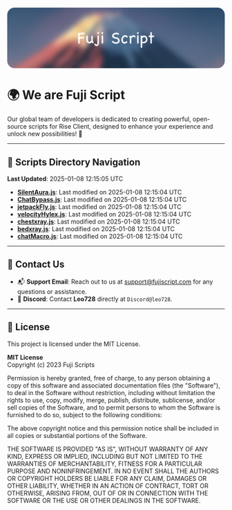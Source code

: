![Banner](.github/b.webp)

# 🌍 **We are Fuji Script**

Our global team of developers is dedicated to creating powerful, open-source scripts for Rise Client, designed to enhance your experience and unlock new possibilities! 🌟

---
<!-- SCRIPTS_NAVIGATION_START -->
## 📂 **Scripts Directory Navigation**

**Last Updated**: 2025-01-08 12:15:05 UTC

- **[SilentAura.js](scripts/SilentAura.js)**: Last modified on 2025-01-08 12:15:04 UTC
- **[ChatBypass.js](scripts/ChatBypass.js)**: Last modified on 2025-01-08 12:15:04 UTC
- **[jetpackFly.js](scripts/jetpackFly.js)**: Last modified on 2025-01-08 12:15:04 UTC
- **[velocityHylex.js](scripts/velocityHylex.js)**: Last modified on 2025-01-08 12:15:04 UTC
- **[chestxray.js](scripts/chestxray.js)**: Last modified on 2025-01-08 12:15:04 UTC
- **[bedxray.js](scripts/bedxray.js)**: Last modified on 2025-01-08 12:15:04 UTC
- **[chatMacro.js](scripts/chatMacro.js)**: Last modified on 2025-01-08 12:15:04 UTC

<!-- SCRIPTS_NAVIGATION_END -->

---

## 💬 **Contact Us**  
- 📬 **Support Email**: Reach out to us at [support@fujiscript.com](mailto:support@fujiscript.com) for any questions or assistance.  
- 💬 **Discord**: Contact **Leo728** directly at `Discord@leo728`.

---

## 📜 **License**

This project is licensed under the MIT License.  

**MIT License**  
Copyright (c) 2023 Fuji Scripts  

Permission is hereby granted, free of charge, to any person obtaining a copy of this software and associated documentation files (the "Software"), to deal in the Software without restriction, including without limitation the rights to use, copy, modify, merge, publish, distribute, sublicense, and/or sell copies of the Software, and to permit persons to whom the Software is furnished to do so, subject to the following conditions:  

The above copyright notice and this permission notice shall be included in all copies or substantial portions of the Software.  

THE SOFTWARE IS PROVIDED "AS IS", WITHOUT WARRANTY OF ANY KIND, EXPRESS OR IMPLIED, INCLUDING BUT NOT LIMITED TO THE WARRANTIES OF MERCHANTABILITY, FITNESS FOR A PARTICULAR PURPOSE AND NONINFRINGEMENT. IN NO EVENT SHALL THE AUTHORS OR COPYRIGHT HOLDERS BE LIABLE FOR ANY CLAIM, DAMAGES OR OTHER LIABILITY, WHETHER IN AN ACTION OF CONTRACT, TORT OR OTHERWISE, ARISING FROM, OUT OF OR IN CONNECTION WITH THE SOFTWARE OR THE USE OR OTHER DEALINGS IN THE SOFTWARE.  
